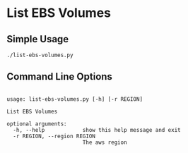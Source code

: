 List EBS Volumes
=========

## Simple Usage

```
./list-ebs-volumes.py
```

## Command Line Options

```

usage: list-ebs-volumes.py [-h] [-r REGION]

List EBS Volumes

optional arguments:
  -h, --help            show this help message and exit
  -r REGION, --region REGION
                        The aws region

```
